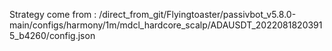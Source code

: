 Strategy come from : /direct_from_git/Flyingtoaster/passivbot_v5.8.0-main/configs/harmony/1m/mdcl_hardcore_scalp/ADAUSDT_20220818203915_b4260/config.json